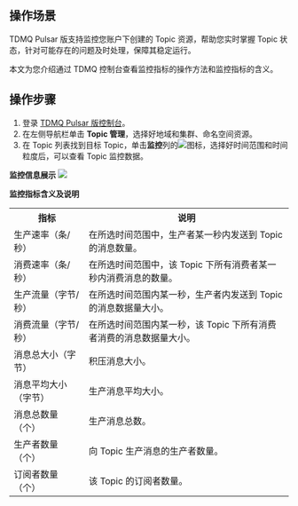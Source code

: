 ## 操作场景

TDMQ Pulsar 版支持监控您账户下创建的 Topic 资源，帮助您实时掌握 Topic 状态，针对可能存在的问题及时处理，保障其稳定运行。

本文为您介绍通过 TDMQ 控制台查看监控指标的操作方法和监控指标的含义。

## 操作步骤

1. 登录 [TDMQ Pulsar 版控制台](https://console.intl.cloud.tencent.com/tdmq)。
2. 在左侧导航栏单击 **Topic 管理**，选择好地域和集群、命名空间资源。
3. 在 Topic 列表找到目标 Topic，单击**监控**列的![](https://qcloudimg.tencent-cloud.cn/raw/ac572a960433508f64f226e6ea218c10.png)图标，选择好时间范围和时间粒度后，可以查看 Topic 监控数据。

**监控信息展示**
![](https://qcloudimg.tencent-cloud.cn/raw/3d9feea91eb5c2e8c17251412c0d6642.png)

**监控指标含义及说明**
<table>
<tr>
<th>指标</th>
<th>说明</th>
</tr>
<tr>
<td>生产速率（条/秒）	</td>
<td>在所选时间范围中，生产者某一秒内发送到 Topic 的消息数量。</td>
</tr>
<tr>
<td>消费速率（条/秒）	</td>
<td>在所选时间范围中，该 Topic 下所有消费者某一秒内消费消息的数量。</td>
</tr>
<tr>
<td>生产流量（字节/秒）</td>
<td>在所选时间范围内某一秒，生产者内发送到 Topic 的消息数据量大小。</td>
</tr>
<tr>
<td>消费流量（字节/秒）</td>
<td>在所选时间范围内某一秒，该 Topic 下所有消费者消费的消息数据量大小。</td>
</tr>
<tr>
<td>消息总大小（字节）</td>
<td>积压消息大小。</td>
</tr>
<tr>
<td>消息平均大小（字节）</td>
<td>生产消息平均大小。</td>
</tr>
<tr>
<td>消息总数量（个）</td>
<td>生产消息总数。</td>
</tr>
<tr>
<td>生产者数量（个）</td>
<td>向 Topic 生产消息的生产者数量。</td>
</tr>
<tr>
<td>订阅者数量（个）</td>
<td>该 Topic 的订阅者数量。</td>
</tr>
</table>


